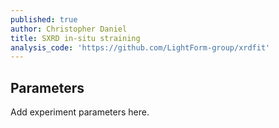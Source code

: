 ```yaml
---
published: true
author: Christopher Daniel
title: SXRD in-situ straining
analysis_code: 'https://github.com/LightForm-group/xrdfit'
---
```

## Parameters

Add experiment parameters here.
